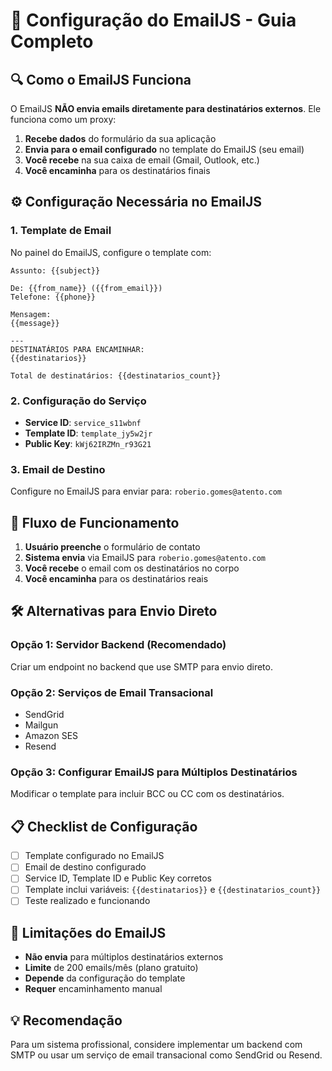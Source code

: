 # 📧 Configuração do EmailJS - Guia Completo

## 🔍 **Como o EmailJS Funciona**

O EmailJS **NÃO envia emails diretamente para destinatários externos**. Ele funciona como um proxy:

1. **Recebe dados** do formulário da sua aplicação
2. **Envia para o email configurado** no template do EmailJS (seu email)
3. **Você recebe** na sua caixa de email (Gmail, Outlook, etc.)
4. **Você encaminha** para os destinatários finais

## ⚙️ **Configuração Necessária no EmailJS**

### **1. Template de Email**
No painel do EmailJS, configure o template com:

```
Assunto: {{subject}}

De: {{from_name}} ({{from_email}})
Telefone: {{phone}}

Mensagem:
{{message}}

---
DESTINATÁRIOS PARA ENCAMINHAR:
{{destinatarios}}

Total de destinatários: {{destinatarios_count}}
```

### **2. Configuração do Serviço**
- **Service ID**: `service_s11wbnf`
- **Template ID**: `template_jy5w2jr`
- **Public Key**: `kWj62IRZMn_r93G21`

### **3. Email de Destino**
Configure no EmailJS para enviar para: `roberio.gomes@atento.com`

## 🔄 **Fluxo de Funcionamento**

1. **Usuário preenche** o formulário de contato
2. **Sistema envia** via EmailJS para `roberio.gomes@atento.com`
3. **Você recebe** o email com os destinatários no corpo
4. **Você encaminha** para os destinatários reais

## 🛠️ **Alternativas para Envio Direto**

### **Opção 1: Servidor Backend (Recomendado)**
Criar um endpoint no backend que use SMTP para envio direto.

### **Opção 2: Serviços de Email Transacional**
- SendGrid
- Mailgun
- Amazon SES
- Resend

### **Opção 3: Configurar EmailJS para Múltiplos Destinatários**
Modificar o template para incluir BCC ou CC com os destinatários.

## 📋 **Checklist de Configuração**

- [ ] Template configurado no EmailJS
- [ ] Email de destino configurado
- [ ] Service ID, Template ID e Public Key corretos
- [ ] Template inclui variáveis: `{{destinatarios}}` e `{{destinatarios_count}}`
- [ ] Teste realizado e funcionando

## 🚨 **Limitações do EmailJS**

- **Não envia** para múltiplos destinatários externos
- **Limite** de 200 emails/mês (plano gratuito)
- **Depende** da configuração do template
- **Requer** encaminhamento manual

## 💡 **Recomendação**

Para um sistema profissional, considere implementar um backend com SMTP ou usar um serviço de email transacional como SendGrid ou Resend.
